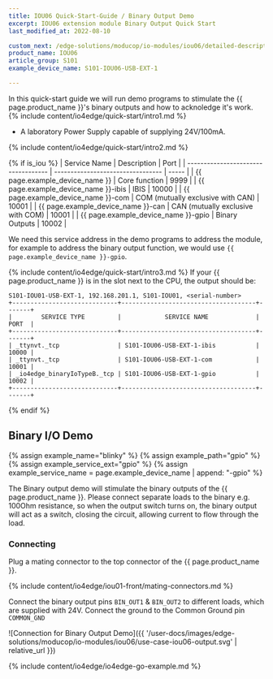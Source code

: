 ```yaml
---
title: IOU06 Quick-Start-Guide / Binary Output Demo
excerpt: IOU06 extension module Binary Output Quick Start
last_modified_at: 2022-08-10

custom_next: /edge-solutions/moducop/io-modules/iou06/detailed-description/
product_name: IOU06
article_group: S101
example_device_name: S101-IOU06-USB-EXT-1

---
```


In this quick-start guide we will run demo programs to stimulate the {{ page.product_name }}'s binary outputs and how to acknoledge it's work.
{% include content/io4edge/quick-start/intro1.md %}
* A laboratory Power Supply capable of supplying 24V/100mA.

{% include content/io4edge/quick-start/intro2.md %}

{% if is_iou %}
| Service Name                        | Description                       | Port  |
| ----------------------------------- | --------------------------------- | ----- |
| {{ page.example_device_name }}      | Core function                     | 9999  |
| {{ page.example_device_name }}-ibis | IBIS                              | 10000 |
| {{ page.example_device_name }}-com  | COM (mutually exclusive with CAN) | 10001 |
| {{ page.example_device_name }}-can  | CAN (mutually exclusive with COM) | 10001 |
| {{ page.example_device_name }}-gpio | Binary Outputs                    | 10002 |

We need this service address in the demo programs to address the module, for example to address the binary output function, we would use `{{ page.example_device_name }}-gpio`.

{% include content/io4edge/quick-start/intro3.md %}
If your {{ page.product_name }} is in the slot next to the CPU, the output should be:
```
S101-IOU01-USB-EXT-1, 192.168.201.1, S101-IOU01, <serial-number>
+-----------------------------+-------------------------------------+-------+
|        SERVICE TYPE         |            SERVICE NAME             | PORT  |
+-----------------------------+-------------------------------------+-------+
| _ttynvt._tcp                | S101-IOU06-USB-EXT-1-ibis           | 10000 |
| _ttynvt._tcp                | S101-IOU06-USB-EXT-1-com            | 10001 |
| _io4edge_binaryIoTypeB._tcp | S101-IOU06-USB-EXT-1-gpio           | 10002 |
+-----------------------------+-------------------------------------+-------+
```
{% endif %}

## Binary I/O Demo

{% assign example_name="blinky" %}
{% assign example_path="gpio" %}
{% assign example_service_ext="gpio" %}
{% assign example_service_name = page.example_device_name | append: "-gpio" %}

The Binary output demo will stimulate the binary outputs of the {{ page.product_name }}. Please connect separate loads to the binary  e.g. 100Ohm resistance, so when the output switch turns on, the binary output will act as a switch, closing the circuit, allowing current to flow through the load.



### Connecting

Plug a mating connector to the top connector of the {{ page.product_name }}.

{% include content/io4edge/iou01-front/mating-connectors.md %}

Connect the binary output pins `BIN_OUT1` & `BIN_OUT2` to different loads, which are supplied with 24V. Connect the ground to the Common Ground pin `COMMON_GND`



![Connection for Binary Output Demo]({{ '/user-docs/images/edge-solutions/moducop/io-modules/iou06/use-case-iou06-output.svg' | relative_url }})

{% include content/io4edge/io4edge-go-example.md %}
